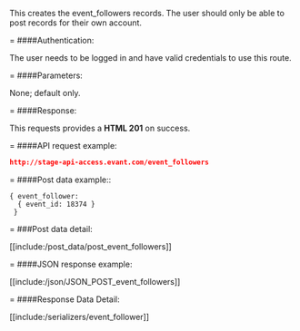 <!-- --- title: POST /event_followers -->

This creates the event_followers records. The user should only be able to post records for their own account.

=
####Authentication:

The user needs to be logged in and have valid credentials to use this route.

=
####Parameters:

None; default only.

=
####Response:

This requests provides a <strong>HTML 201</strong> on success.

=
####API request example:
```json
http://stage-api-access.evant.com/event_followers
```

=
####Post data example::
```
{ event_follower: 
  { event_id: 18374 } 
 }
```
 
=
###Post data detail:

[[include:/post_data/post_event_followers]]

=
####JSON response example:

[[include:/json/JSON_POST_event_followers]]

=
####Response Data Detail:

[[include:/serializers/event_follower]]